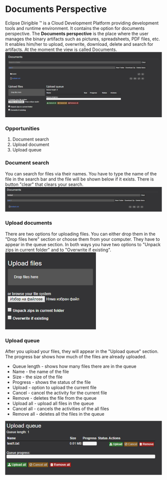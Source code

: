 # Documents Perspective
Eclipse Dirigible ™ is a Cloud Development Platform providing development tools and runtime environment. 
It contains the option for documents perspective.
The **Documents perspective** is the place where the user manages the binary artifacts such as pictures, spreadsheets, PDF files, etc.
It enables him/her to upload, overwrite, download, delete and search for artifacts.
At the moment the view is called Documents.
![view_img](view.PNG)

### Opportunities
1. Document search
2. Upload document
3. Upload queue

### Document search
You can search for files via their names. You have to type the name of the file in the search bar and the file will be shown below if it exists. There is button "clear" that clears your search.
![search_img](search.PNG)

### Upload documents
There are two options for uploading files. You can either drop them in the "Drop files here" section or choose them from your computer. They have to appear in the queue section.
In both ways you have two options to "Unpack zips in current folder" and to "Overwrite if existing".
![upload_img](upload.PNG)
### Upload queue
After you upload your files, they will appear in the "Upload queue" section.
The progress bar shows how much of the files are already uploaded.
* Queue length - shows how many files there are in the queue
* Name - the name of the file
* Size - the size of the file
* Progress - shows the status of the file
* Upload - option to upload the current file
* Cancel - cancel the activity for the current file
* Remove - deletes the file from the queue
* Upload all - upload all files in the queue
* Cancel all - cancels the activities of the all files
* Remove all - deletes all the files in the queue

![queue_img](queue.PNG)

